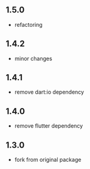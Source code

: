 ## 1.5.0
- refactoring

## 1.4.2
- minor changes

## 1.4.1
- remove dart:io dependency

## 1.4.0
- remove flutter dependency

## 1.3.0
- fork from original package
